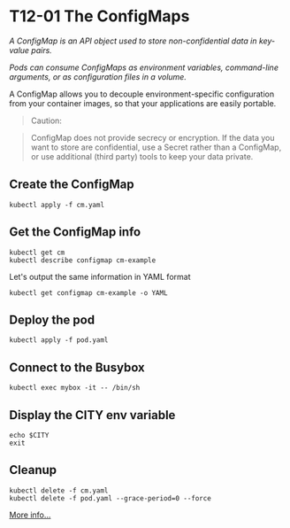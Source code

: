 # T12-01 The ConfigMaps

*A ConfigMap is an API object used to store non-confidential data in key-value pairs.*

*Pods can consume ConfigMaps as environment variables, command-line arguments, or as configuration files in a volume.*

A ConfigMap allows you to decouple environment-specific configuration from your container images, so that your applications are easily portable.

>Caution:

>ConfigMap does not provide secrecy or encryption. If the data you want to store are confidential, use a Secret rather than a ConfigMap, or use additional (third party) tools to keep your data private.


## Create the ConfigMap

    kubectl apply -f cm.yaml

## Get the ConfigMap info

    kubectl get cm
    kubectl describe configmap cm-example

Let's output the same information in YAML format

    kubectl get configmap cm-example -o YAML

## Deploy the pod

    kubectl apply -f pod.yaml

## Connect to the Busybox

    kubectl exec mybox -it -- /bin/sh

## Display the CITY env variable

    echo $CITY
    exit

## Cleanup

    kubectl delete -f cm.yaml
    kubectl delete -f pod.yaml --grace-period=0 --force


[More info...](https://kubernetes.io/docs/concepts/configuration/configmap/)